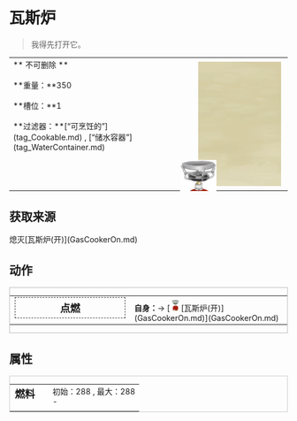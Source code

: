 # 瓦斯炉  
> 我得先打开它。  
  
<style>
        .table0830 th,td{
            text-align:left;
            vertical-align:top;
        }
        </style><table class="table table-bordered table0830" data-toggle="table"  data-show-header="false"><thead style="display:none"><tr ><th  style="width:50%;"  >title</th><th  style="width:50%;"  ></th></tr></thead><tr ><td  style="width:50%;"  >** 不可删除 **<br><br>**重量：**350<br><br>**槽位：**1<br><br>**过滤器：**[“可烹饪的”](tag_Cookable.md) , [“储水容器”](tag_WaterContainer.md)</td><td  style="width:50%;"  ><div style="float:right; margin:5px"><div class="gamecard" style="width:150px; height:225px;"><a href="GasCookerOff.md" style="color:black"><img class="bg" decoding="async" src="../wiki/Sprite/BG_SandFront.png" href="a.md" style="max-width:150px;max-height:225px;"><img decoding="async" src="../wiki/Sprite/GasCookerOff.png" class="cardimage" style="transform: translate(-50%, -50%) scale(0.4398826979472141);"><span style="font-size: 25px;">瓦斯炉</span></a></div></div></td></tr></tbody></table>  
  
## 获取来源  
<div style="display:inline-block"><div class="gamedatalist" style="text-align:left;min-width:200px;min-height:0px;"><div style="display:inline-block"><div style="display:inline-block;vertical-align:middle;">熄灭</div><div style="display:inline-block;vertical-align:middle;">[瓦斯炉(开)](GasCookerOn.md)</div></div></div></div>  
  
## 动作  
<div  style="border:1px solid #BBB"><table><tr><td rowspan="2" style="width:200px;text-align:center;font-size:1.3em;font-weight:bold"><div style="padding:5px;border:1px dashed #333"><div>点燃</div></div></td><td></td></tr><tr><td><b>自身：</b>→ [<div style="width:20px;display:inline-block;text-align:center"><img decoding="async" src="../wiki/Sprite/GasCookerOn.png" href="a.md" style="max-width:20px;max-height:20px;"></div>[瓦斯炉(开)](GasCookerOn.md)](GasCookerOn.md)</td></tr></table></div>  
  
  
## 属性   
<div  style="border:1px solid #CCC;"><table style="margin-bottom:0px;"><tr><td style="width:30%;text-align:left; background-color:#FEFEFE;font-size:1.3em;font-weight:bold;">燃料</td><td style="font-size:1em;background-color:#FEFEFE">初始：288 , 最大：288<br>-</td></tr><tr style="background-color:#FFFFFF"><td colspan=2></td></tr></table></div>  


<script>document.title="瓦斯炉 - 卡牌生存百科 Card Survival Wiki";</script>